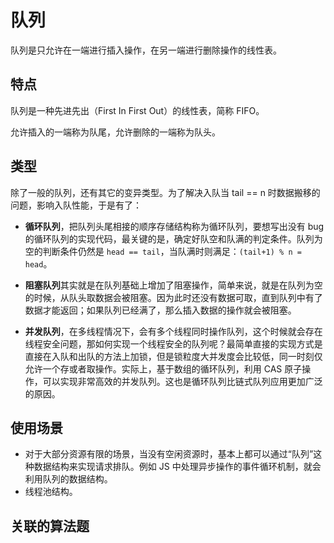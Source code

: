 # 队列
队列是只允许在一端进行插入操作，在另一端进行删除操作的线性表。
## 特点
队列是一种先进先出（First In First Out）的线性表，简称 FIFO。

允许插入的一端称为队尾，允许删除的一端称为队头。
## 类型
除了一般的队列，还有其它的变异类型。为了解决入队当 tail == n 时数据搬移的问题，影响入队性能，于是有了：
- **循环队列**，把队列头尾相接的顺序存储结构称为循环队列，要想写出没有 bug 的循环队列的实现代码，最关键的是，确定好队空和队满的判定条件。队列为空的判断条件仍然是 `head == tail`，当队满时则满足：`(tail+1) % n = head`。

- **阻塞队列**其实就是在队列基础上增加了阻塞操作，简单来说，就是在队列为空的时候，从队头取数据会被阻塞。因为此时还没有数据可取，直到队列中有了数据才能返回；如果队列已经满了，那么插入数据的操作就会被阻塞。

- **并发队列**，在多线程情况下，会有多个线程同时操作队列，这个时候就会存在线程安全问题，那如何实现一个线程安全的队列呢？最简单直接的实现方式是直接在入队和出队的方法上加锁，但是锁粒度大并发度会比较低，同一时刻仅允许一个存或者取操作。实际上，基于数组的循环队列，利用 CAS 原子操作，可以实现非常高效的并发队列。这也是循环队列比链式队列应用更加广泛的原因。

## 使用场景
- 对于大部分资源有限的场景，当没有空闲资源时，基本上都可以通过“队列”这种数据结构来实现请求排队。例如 JS 中处理异步操作的事件循环机制，就会利用队列的数据结构。
- 线程池结构。

## 关联的算法题